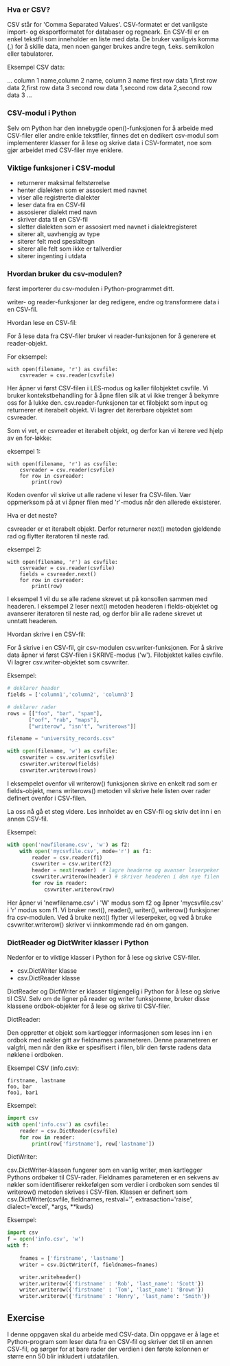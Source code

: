 ### Hva er CSV?

CSV står for 'Comma Separated Values'. CSV-formatet er det vanligste import- og eksportformatet for databaser og regneark. En CSV-fil er en enkel tekstfil som inneholder en liste med data. De bruker vanligvis komma (,) for å skille data, men noen ganger brukes andre tegn, f.eks. semikolon eller tabulatorer.

Eksempel CSV data:

...
column 1 name,column 2 name, column 3 name
first row data 1,first row data 2,first row data 3
second row data 1,second row data 2,second row data 3
...

### CSV-modul i Python

Selv om Python har den innebygde open()-funksjonen for å arbeide med CSV-filer eller andre enkle tekstfiler, finnes det en dedikert csv-modul som implementerer klasser for å lese og skrive data i CSV-formatet, noe som gjør arbeidet med CSV-filer mye enklere.

### Viktige funksjoner i CSV-modul

- returnerer maksimal feltstørrelse
- henter dialekten som er assosiert med navnet
- viser alle registrerte dialekter
- leser data fra en CSV-fil
- assosierer dialekt med navn
- skriver data til en CSV-fil
- sletter dialekten som er assosiert med navnet i dialektregisteret
- siterer alt, uavhengig av type
- siterer felt med spesialtegn
- siterer alle felt som ikke er tallverdier
- siterer ingenting i utdata

### Hvordan bruker du csv-modulen?

først importerer du csv-modulen i Python-programmet ditt.

writer- og reader-funksjoner lar deg redigere, endre og transformere data i en CSV-fil.

Hvordan lese en CSV-fil:

For å lese data fra CSV-filer bruker vi reader-funksjonen for å generere et reader-objekt.

For eksempel:

    with open(filename, 'r') as csvfile:
        csvreader = csv.reader(csvfile)

Her åpner vi først CSV-filen i LES-modus og kaller filobjektet csvfile. Vi bruker kontekstbehandling for å åpne filen slik at vi ikke trenger å bekymre oss for å lukke den. csv.reader-funksjonen tar et filobjekt som input og returnerer et iterabelt objekt. Vi lagrer det itererbare objektet som csvreader.

Som vi vet, er csvreader et iterabelt objekt, og derfor kan vi iterere ved hjelp av en for-løkke:

eksempel 1:

    with open(filename, 'r') as csvfile:
        csvreader = csv.reader(csvfile)
        for row in csvreader:
            print(row)

Koden ovenfor vil skrive ut alle radene vi leser fra CSV-filen. Vær oppmerksom på at vi åpner filen med 'r'-modus når den allerede eksisterer.

Hva er det neste?

csvreader er et iterabelt objekt. Derfor returnerer next() metoden gjeldende rad og flytter iteratoren til neste rad.

eksempel 2:

    with open(filename, 'r') as csvfile:
        csvreader = csv.reader(csvfile)
        fields = csvreader.next()
        for row in csvreader:
            print(row)

I eksempel 1 vil du se alle radene skrevet ut på konsollen sammen med headeren. I eksempel 2 leser next() metoden headeren i fields-objektet og avanserer iteratoren til neste rad, og derfor blir alle radene skrevet ut unntatt headeren.

Hvordan skrive i en CSV-fil:

For å skrive i en CSV-fil, gir csv-modulen csv.writer-funksjonen. For å skrive data åpner vi først CSV-filen i SKRIVE-modus ('w'). Filobjektet kalles csvfile. Vi lagrer csv.writer-objektet som csvwriter.

Eksempel:
```python
# deklarer header
fields = ['column1','column2', 'column3']

# deklarer rader
rows = [["foo", "bar", "spam"],
       ["oof", "rab", "maps"],
       ["writerow", "isn't", "writerows"]]

filename = "university_records.csv"

with open(filename, 'w') as csvfile:
    csvwriter = csv.writer(csvfile)
    csvwriter.writerow(fields)
    csvwriter.writerows(rows)
```

I eksempelet ovenfor vil writerow() funksjonen skrive en enkelt rad som er fields-objekt, mens writerows() metoden vil skrive hele listen over rader definert ovenfor i CSV-filen.

La oss nå gå et steg videre. Les innholdet av en CSV-fil og skriv det inn i en annen CSV-fil.

Eksempel:
```python
with open('newfilename.csv', 'w') as f2:
    with open('mycsvfile.csv', mode='r') as f1:
        reader = csv.reader(f1)
        csvwriter = csv.writer(f2)
        header = next(reader)  # lagre headerne og avanser leserpeker
        csvwriter.writerow(header) # skriver headeren i den nye filen
        for row in reader:
            csvwriter.writerow(row)
```

Her åpner vi 'newfilename.csv' i 'W' modus som f2 og åpner 'mycsvfile.csv' i 'r' modus som f1. Vi bruker next(), reader(), writer(), writerow() funksjoner fra csv-modulen. Ved å bruke next() flytter vi leserpeker, og ved å bruke csvwriter.writerow() skriver vi innkommende rad én om gangen.

### DictReader og DictWriter klasser i Python

Nedenfor er to viktige klasser i Python for å lese og skrive CSV-filer. 

- csv.DictWriter klasse
- csv.DictReader klasse

DictReader og DictWriter er klasser tilgjengelig i Python for å lese og skrive til CSV. Selv om de ligner på reader og writer funksjonene, bruker disse klassene ordbok-objekter for å lese og skrive til CSV-filer.

DictReader:

Den oppretter et objekt som kartlegger informasjonen som leses inn i en ordbok med nøkler gitt av fieldnames parameteren. Denne parameteren er valgfri, men når den ikke er spesifisert i filen, blir den første radens data nøklene i ordboken.

Eksempel CSV (info.csv):
```csv
firstname, lastname
foo, bar
foo1, bar1
```

Eksempel:
```python
import csv
with open('info.csv') as csvfile:
    reader = csv.DictReader(csvfile)
    for row in reader:
        print(row['firstname'], row['lastname'])
```

DictWriter:

csv.DictWriter-klassen fungerer som en vanlig writer, men kartlegger Pythons ordbøker til CSV-rader. Fieldnames parameteren er en sekvens av nøkler som identifiserer rekkefølgen som verdier i ordboken som sendes til writerow() metoden skrives i CSV-filen. Klassen er definert som csv.DictWriter(csvfile, fieldnames, restval='', extrasaction='raise', dialect='excel', *args, **kwds)

Eksempel:
```python
import csv
f = open('info.csv', 'w')
with f:
    
    fnames = ['firstname', 'lastname']
    writer = csv.DictWriter(f, fieldnames=fnames)    

    writer.writeheader()
    writer.writerow({'firstname' : 'Rob', 'last_name': 'Scott'})
    writer.writerow({'firstname' : 'Tom', 'last_name': 'Brown'})
    writer.writerow({'firstname' : 'Henry', 'last_name': 'Smith'})
```

Exercise
--------

I denne oppgaven skal du arbeide med CSV-data. Din oppgave er å lage et Python-program som leser data fra en CSV-fil og skriver det til en annen CSV-fil, og sørger for at bare rader der verdien i den første kolonnen er større enn 50 blir inkludert i utdatafilen.